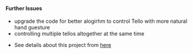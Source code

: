 #### Further Issues
- upgrade the code for better alogirhm to control Tello with more natural hand guesture
- controlling multiple tellos altogether at the same time

* See details about this project from [here](https://handonghci.github.io/HCI2018S/project_drone)
